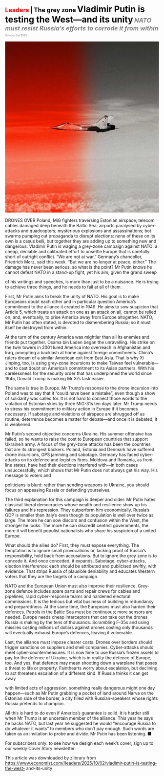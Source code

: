<span style="color:#E3120B; font-size:14.9pt; font-weight:bold;">Leaders</span> <span style="color:#000000; font-size:14.9pt; font-weight:bold;">| The grey zone</span>
<span style="color:#000000; font-size:21.0pt; font-weight:bold;">Vladimir Putin is testing the West—and its unity</span>
<span style="color:#808080; font-size:14.9pt; font-weight:bold; font-style:italic;">NATO must resist Russia’s efforts to corrode it from within</span>
<span style="color:#808080; font-size:6.2pt;">October 2nd 2025</span>

![](../images/004_Vladimir_Putin_is_testing_the_Westand_its_unity/p0017_img01.jpeg)

DRONES OVER Poland; MiG fighters traversing Estonian airspace; telecom cables damaged deep beneath the Baltic Sea; airports paralysed by cyber-attacks and quadcopters; mysterious explosions and assassinations; bot swarms pumping out propaganda to disrupt elections: none of these on its own is a casus belli, but together they are adding up to something new and dangerous. Vladimir Putin is waging a grey-zone campaign against NATO: a cheap, deniable and calibrated effort to unsettle Europe that is carefully short of outright conflict. “We are not at war,” Germany’s chancellor, Friedrich Merz, said this week. “But we are no longer at peace, either.” The damage has never been serious, so what is the point? Mr Putin knows he cannot defeat NATO in a stand-up fight, yet his aim, given the grand sweep

of his writings and speeches, is more than just to be a nuisance. He is trying to achieve three things, and he needs to fail at all of them.

First, Mr Putin aims to break the unity of NATO. His goal is to make Europeans doubt each other and in particular question America’s commitment to the alliance it created in 1949. He aims to sow suspicion that Article 5, which treats an attack on one as an attack on all, cannot be relied on; and, eventually, to prise America away from Europe altogether. NATO, Mr Putin has often stated, is devoted to dismembering Russia; so it must itself be destroyed from within.

At the turn of the century America was mightier than all its enemies and friends put together. Osama bin Laden began the unravelling. His strike on the twin towers in 2001 lured America into overreach in Afghanistan and Iraq, prompting a backlash at home against foreign commitments. China’s rulers dream of a similar American exit from East Asia. That is why Xi Jinping, too, is using grey-zone incursions to make Taiwan feel vulnerable— and to cast doubt on America’s commitment to its Asian partners. With his carelessness for the security order that has underpinned the world since 1945, Donald Trump is making Mr Xi’s task easier.

The same is true in Europe. Mr Trump’s response to the drone incursion into Poland was to say that it “could have been a mistake”, even though a show of solidarity was called for. It is not hard to connect those words to the violation of Estonian skies by three MiG-31s ten days later. Mr Trump needs to stress his commitment to military action in Europe if it becomes necessary. If sabotage and violations of airspace are shrugged off as routine, deterrence becomes a matter for debate—and once it is debated, it is weakened.

Mr Putin’s second objective concerns Ukraine. His summer offensive has failed, so he wants to raise the cost to European countries that support Ukraine’s army. A focus of the grey-zone attacks has been the countries that are its strongest backers. Poland, Estonia and Denmark have suffered drone incursions, GPS jamming and sabotage. Germany has faced cyber-attacks on its defence and logistics firms. Moldova and Romania, as front-line states, have had their elections interfered with—in both cases unsuccessfully, which shows that Mr Putin does not always get his way. His message to voters and

politicians is blunt: rather than sending weapons to Ukraine, you should focus on appeasing Russia or defending yourselves.

The third explanation for this campaign is deeper and older. Mr Putin hates classical liberal democracies whose wealth and resilience show up his failures and his repression. They outperform him economically. Russia’s GDP is smaller than Italy’s even though its population is well over twice as large. The more he can sow discord and confusion within the West, the stronger he looks. The more he can discredit centrist governments, the more it will benefit populist nationalists who share his suspicion of a united Europe.

What should the allies do? First, they must expose everything. The temptation is to ignore small provocations or, lacking proof of Russia’s responsibility, hold back from accusations. But to ignore the grey zone is to concede it. And once conceded, it expands. Sabotage, cyber-attacks, election interference: each should be attributed and publicised swiftly, with evidence. That strips Russia of plausible deniability and educates Western voters that they are the targets of a campaign.

NATO and the European Union must also improve their resilience. Grey- zone defence includes spare parts and repair crews for cables and pipelines, rapid cyber-response teams and hardened electoral commissions. It is the tedious but vital business of building in redundancy and preparedness. At the same time, the Europeans must also harden their defences. Patrols in the Baltic Sea must be continuous; more sensors are needed. Europe needs cheap interceptors that can take out the drones Russia is making by the tens of thousands. Scrambling F-35s and using missiles costing millions of dollars against drones costing only thousands will eventually exhaust Europe’s defences, leaving it vulnerable.

Last, the alliance must impose clearer costs. Drones over borders should trigger sanctions on suppliers and shell companies. Cyber-attacks should meet cyber-countermeasures. It is now time to use Russia’s frozen assets to pay for the defence of Ukraine, which is in reality the defence of Europe, too. And yes, that defence may mean shooting down a warplane that poses a threat to life or property. Fainthearts worry about escalation, but declining to act threatens escalation of a different kind. If Russia thinks it can get away

with limited acts of aggression, something really dangerous might one day happen—such as Mr Putin grabbing a pocket of land around Narva on the Estonian side of the border, a city filled with Russian-speakers whose rights Russia pretends to champion.

All this is hard to do even if America’s guarantee is solid. It is harder still when Mr Trump is an uncertain member of the alliance. This year he says he backs NATO, but last year he suggested he would “encourage Russia to do whatever it wants” to members who don’t pay enough. Such words are taken as an invitation to probe and divide. Mr Putin has been listening. ■

For subscribers only: to see how we design each week’s cover, sign up to our weekly Cover Story newsletter.

This article was downloaded by zlibrary from https://www.economist.com//leaders/2025/10/02/vladimir-putin-is-testing-the-west- and-its-unity